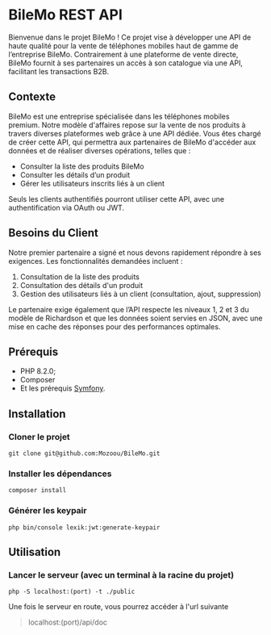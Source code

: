 # BileMo REST API

Bienvenue dans le projet BileMo ! Ce projet vise à développer une API de haute qualité pour la vente de téléphones mobiles haut de gamme de l’entreprise BileMo. Contrairement à une plateforme de vente directe, BileMo fournit à ses partenaires un accès à son catalogue via une API, facilitant les transactions B2B.

## Contexte

BileMo est une entreprise spécialisée dans les téléphones mobiles premium. Notre modèle d'affaires repose sur la vente de nos produits à travers diverses plateformes web grâce à une API dédiée. Vous êtes chargé de créer cette API, qui permettra aux partenaires de BileMo d'accéder aux données et de réaliser diverses opérations, telles que :

-   Consulter la liste des produits BileMo
-   Consulter les détails d’un produit
-   Gérer les utilisateurs inscrits liés à un client

Seuls les clients authentifiés pourront utiliser cette API, avec une authentification via OAuth ou JWT.

## Besoins du Client

Notre premier partenaire a signé et nous devons rapidement répondre à ses exigences. Les fonctionnalités demandées incluent :

1.  Consultation de la liste des produits
2.  Consultation des détails d'un produit
3.  Gestion des utilisateurs liés à un client (consultation, ajout, suppression)

Le partenaire exige également que l’API respecte les niveaux 1, 2 et 3 du modèle de Richardson et que les données soient servies en JSON, avec une mise en cache des réponses pour des performances optimales.
## Prérequis
-   PHP 8.2.0;
- Composer
-   Et les prérequis [Symfony](https://symfony.com/doc/current/setup.html#technical-requirements).
## Installation
### Cloner le projet
    git clone git@github.com:Mozoou/BileMo.git
### Installer les dépendances
    composer install
### Générer les keypair
    php bin/console lexik:jwt:generate-keypair

## Utilisation
### Lancer le serveur (avec un terminal à la racine du projet)
    php -S localhost:(port) -t ./public

Une fois le serveur en route, vous pourrez accéder à l'url suivante

> localhost:(port)/api/doc
